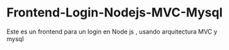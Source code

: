 # Frontend-Login-Nodejs-MVC-Mysql
Este es un frontend para un login en Node js , usando arquitectura MVC y mysql
